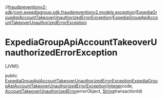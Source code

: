 //[fraudpreventionv2-sdk](../../../index.md)/[com.expediagroup.sdk.fraudpreventionv2.models.exception](../index.md)/[ExpediaGroupApiAccountTakeoverUnauthorizedErrorException](index.md)/[ExpediaGroupApiAccountTakeoverUnauthorizedErrorException](-expedia-group-api-account-takeover-unauthorized-error-exception.md)

# ExpediaGroupApiAccountTakeoverUnauthorizedErrorException

[JVM]\

public [ExpediaGroupApiAccountTakeoverUnauthorizedErrorException](index.md)[ExpediaGroupApiAccountTakeoverUnauthorizedErrorException](-expedia-group-api-account-takeover-unauthorized-error-exception.md)([Integer](https://docs.oracle.com/javase/8/docs/api/java/lang/Integer.html)code, [AccountTakeoverUnauthorizedError](../../com.expediagroup.sdk.fraudpreventionv2.models/-account-takeover-unauthorized-error/index.md)errorObject, [String](https://docs.oracle.com/javase/8/docs/api/java/lang/String.html)transactionId)
